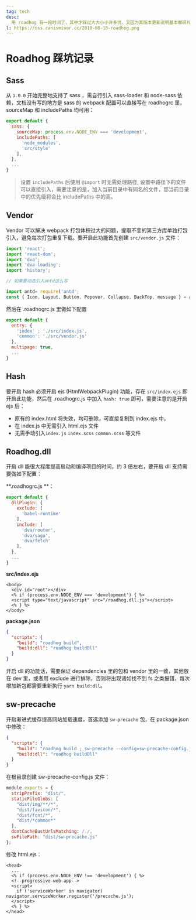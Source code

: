 ```yaml
---
tag: tech
desc:
  用 roadhog 有一段时间了，其中才踩过大大小小许多坑，又因为其版本更新说明基本都碎片式地放在 releases 里或者偶尔出现在 issues 里，所以决定开个坑记录一下。
l: https://oss.canisminor.cc/2018-08-18-roadhog.png
---
```


# Roadhog 踩坑记录

## Sass

从 `1.0.0` 开始完整地支持了 sass ，需自行引入 sass-loader 和 node-sass 依赖，文档没有写的地方是 sass 的 webpack 配置可以直接写在 roadhogrc 里，sourceMap 和 includePaths 均可用：

```js
export default {
  sass: {
    sourceMap: process.env.NODE_ENV === 'development',
    includePaths: [
      'node_modules',
      'src/style'
    ],
  },
  ...
}
```

> 设置 `includePaths` 后使用 `@import` 时无需处理路径, 设置中路径下的文件可以直接引入，需要注意的是，加入当前目录中有同名的文件，那当前目录中的优先级将会比 includePaths 中的高。

## Vendor

Vendor 可以解决 webpack 打包体积过大的问题，提取不变的第三方库单独打包引入，避免每次打包重复下载。要开启此功能首先创建 `src/vendor.js` 文件：

```js
import 'react';
import 'react-dom';
import 'dva';
import 'dva-loading';
import 'history';

// 如果要动态引入antd这么写

import antd= require('antd';
const { Icon, Layout, Button, Popover, Collapse, BackTop, message } = antd;
```

然后在 .roadhogrc.js 里做如下配置

```js
export default {
  entry: {
    'index' : './src/index.js',
    'common': './src/vendor.js'
  },
  multipage: true,
  ...
}
```

## Hash

要开启 hash 必须开启 ejs (HtmlWebpackPlugin) 功能，存在 `src/index.ejs` 即开启此功能，然后在 .roadhogrc.js 中加入 `hash: true` 即可，需要注意的是开启 ejs 后：

- 原有的 index.html 将失效，均可删除，可直接复制到 index.ejs 中。
- 在 index.js 中无需引入 html.ejs 文件
- 无需手动引入`index.js` `index.scss` `common.scss` 等文件

## Roadhog.dll

开启 dll 能很大程度提高启动和编译项目的时间，约 3 倍左右，要开启 dll 支持需要做如下配置：

**.roadhogrc.js **：

```js
export default {
  dllPlugin: {
    exclude: [
      'babel-runtime'
    ],
    include: [
      'dva/router',
      'dva/saga',
      'dva/fetch'
    ],
  },
  ...
}
```

**src/index.ejs**

```ejs
<body>
  <div id="root"></div>
  <% if (process.env.NODE_ENV === 'development') { %>
  <script type="text/javascript" src="/roadhog.dll.js"></script>
  <% } %>
</body>
```

**package.json**

```json
{
  "scripts": {
    "build": "roadhog build",
    "build:dll": "roadhog buildDll"
  }
}
```

开启 dll 的功能话，需要保证 dependencies 里的包和 vendor 里的一致，其他放在 dev 里，或者用 exclude 进行排除，否则将出现诸如找不到 fs 之类报错，每次增加新包都需要重新执行 `yarn build:dll`。

## sw-precache

开启渐进式缓存提高网站加载速度，首选添加 `sw-precache` 包，在 package.json 中修改：

```json
{
  "scripts": {
    "build": "roadhog build ; sw-precache --config=sw-precache-config.js",
    "build:dll": "roadhog buildDll"
  }
}
```

在根目录创建 sw-precache-config.js 文件：

```js
module.exports = {
  stripPrefix: "dist/",
  staticFileGlobs: [
    "dist/img/**/*",
    "dist/favicon/*",
    "dist/font/*",
    "dist/*common*"
  ],
  dontCacheBustUrlsMatching: /./,
  swFilePath: "dist/sw-precache.js"
};
```

修改 html.ejs：

```ejs
<head>
  ...
  <% if (process.env.NODE_ENV !== 'development') { %>
  <!--progressive-web-app-->
  <script>
    if ('serviceWorker' in navigator) navigator.serviceWorker.register('/precache.js');
  </script>
  <% } %>
</head>
```

